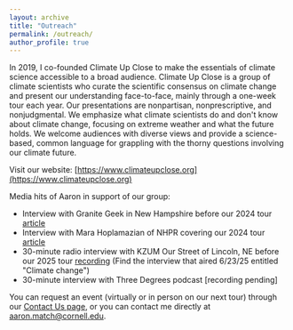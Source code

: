 ```yaml
---
layout: archive
title: "Outreach"
permalink: /outreach/
author_profile: true
---
```


In 2019, I co-founded Climate Up Close to make the essentials of climate science accessible to a broad audience. Climate Up Close is a group of climate scientists who curate the scientific consensus on climate change and present our understanding face-to-face, mainly through a one-week tour each year. Our presentations are nonpartisan, nonprescriptive, and nonjudgmental. We emphasize what climate scientists do and don't know about climate change, focusing on extreme weather and what the future holds. We welcome audiences with diverse views and provide a science-based, common language for grappling with the thorny questions involving our climate future.

Visit our website: [https://www.climateupclose.org](https://www.climateupclose.org)

Media hits of Aaron in support of our group:
* Interview with Granite Geek in New Hampshire before our 2024 tour [article](https://granitegeek.concordmonitor.com/2024/07/30/can-a-just-the-facts-approach-move-the-needle-on-climate-change/)
* Interview with Mara Hoplamazian of NHPR covering our 2024 tour [article](https://www.nhpr.org/nh-news/2024-08-02/got-questions-about-global-warming-these-climate-scientists-are-touring-nh-with-answers)
* 30-minute radio interview with KZUM Our Street of Lincoln, NE before our 2025 tour [recording](https://kzum.org/ourstreet/) (Find the interview that aired 6/23/25 entitled "Climate change")
* 30-minute interview with Three Degrees podcast [recording pending]

You can request an event (virtually or in person on our next tour) through our [Contact Us page](https://www.climateupclose.org/contact-us), or you can contact me directly at aaron.match@cornell.edu.
